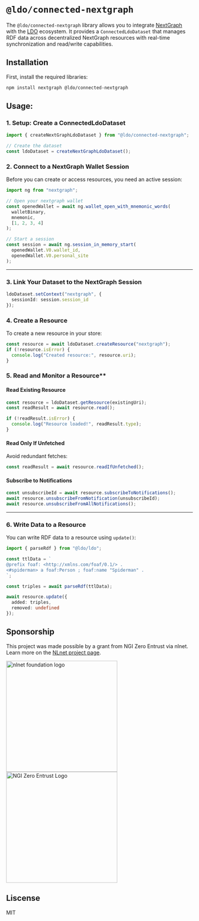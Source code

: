 # `@ldo/connected-nextgraph`

The `@ldo/connected-nextgraph` library allows you to integrate [NextGraph](https://nextgraph.org) with the [LDO](https://ldo.js.org) ecosystem. It provides a `ConnectedLdoDataset` that manages RDF data across decentralized NextGraph resources with real-time synchronization and read/write capabilities.

## Installation

First, install the required libraries:

```bash
npm install nextgraph @ldo/connected-nextgraph
```

## Usage:

### 1. Setup: Create a ConnectedLdoDataset

```ts
import { createNextGraphLdoDataset } from "@ldo/connected-nextgraph";

// Create the dataset
const ldoDataset = createNextGraphLdoDataset();
```

### 2. Connect to a NextGraph Wallet Session

Before you can create or access resources, you need an active session:

```ts
import ng from "nextgraph";

// Open your nextgraph wallet
const openedWallet = await ng.wallet_open_with_mnemonic_words(
  walletBinary,
  mnemonic,
  [1, 2, 3, 4]
);

// Start a session
const session = await ng.session_in_memory_start(
  openedWallet.V0.wallet_id,
  openedWallet.V0.personal_site
);
```

---

### 3. Link Your Dataset to the NextGraph Session

```ts
ldoDataset.setContext("nextgraph", {
  sessionId: session.session_id
});
```

### 4. Create a Resource

To create a new resource in your store:

```ts
const resource = await ldoDataset.createResource("nextgraph");
if (!resource.isError) {
  console.log("Created resource:", resource.uri);
}
```

### 5. Read and Monitor a Resource**

#### Read Existing Resource

```ts
const resource = ldoDataset.getResource(existingUri);
const readResult = await resource.read();

if (!readResult.isError) {
  console.log("Resource loaded!", readResult.type);
}
```

#### Read Only If Unfetched

Avoid redundant fetches:

```ts
const readResult = await resource.readIfUnfetched();
```

#### Subscribe to Notifications

```ts
const unsubscribeId = await resource.subscribeToNotifications();
await resource.unsubscribeFromNotification(unsubscribeId);
await resource.unsubscribeFromAllNotifications();
```

---

### 6. Write Data to a Resource

You can write RDF data to a resource using `update()`:

```ts
import { parseRdf } from "@ldo/ldo";

const ttlData = `
@prefix foaf: <http://xmlns.com/foaf/0.1/> .
<#spiderman> a foaf:Person ; foaf:name "Spiderman" .
`;

const triples = await parseRdf(ttlData);

await resource.update({
  added: triples,
  removed: undefined
});
```

## Sponsorship
This project was made possible by a grant from NGI Zero Entrust via nlnet. Learn more on the [NLnet project page](https://nlnet.nl/project/SolidUsableApps/).

[<img src="https://nlnet.nl/logo/banner.png" alt="nlnet foundation logo" width="300" />](https://nlnet.nl/)
[<img src="https://nlnet.nl/image/logos/NGI0Entrust_tag.svg" alt="NGI Zero Entrust Logo" width="300" />](https://nlnet.nl/)

## Liscense
MIT

